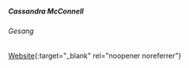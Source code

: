##### Cassandra McConnell

###### Gesang

[Website](https://www.landestheater-linz.at/public/Person%20Details?pid=1249){:target="_blank" rel="noopener noreferrer"}
